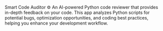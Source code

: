 Smart Code Auditor ⚙️
An AI-powered Python code reviewer that provides in-depth feedback on your code. This app analyzes Python scripts for potential bugs, optimization opportunities, and coding best practices, helping you enhance your development workflow.
